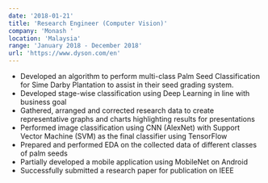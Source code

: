 ```yaml
---
date: '2018-01-21'
title: 'Research Engineer (Computer Vision)'
company: 'Monash '
location: 'Malaysia'
range: 'January 2018 - December 2018'
url: 'https://www.dyson.com/en'
---
```


- Developed an algorithm to perform multi-class Palm Seed Classification for Sime Darby Plantation to assist in their seed grading system.
- Developed stage-wise classification using Deep Learning in line with business goal
- Gathered, arranged and corrected research data to create representative graphs and charts highlighting results for presentations
- Performed image classification using CNN (AlexNet) with Support Vector Machine (SVM) as the final classifier using TensorFlow
- Prepared and performed EDA on the collected data of different classes of palm seeds
- Partially developed a mobile application using MobileNet on Android
- Successfully submitted a research paper for publication on IEEE

